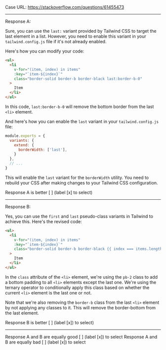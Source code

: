 Case URL: https://stackoverflow.com/questions/61455473

------
Response A:

Sure, you can use the `last:` variant provided by Tailwind CSS to target the last element in a list. However, you need to enable this variant in your `tailwind.config.js` file if it's not already enabled.

Here's how you can modify your code:

```html
<ul>
  <li
    v-for="(item, index) in items"
    :key="`item-${index}`"
    class="border-solid border-b border-black last:border-b-0"
  >
    Item
  </li>
</ul>
```

In this code, `last:border-b-0` will remove the bottom border from the last `<li>` element.

And here's how you can enable the `last` variant in your `tailwind.config.js` file:

```javascript
module.exports = {
  variants: {
    extend: {
      borderWidth: ['last'],
    }
  },
  // ...
}
```

This will enable the `last` variant for the `borderWidth` utility. You need to rebuild your CSS after making changes to your Tailwind CSS configuration.

Response A is better [ ] (label [x] to select)

-------
Response B:

Yes, you can use the `first` and `last` pseudo-class variants in Tailwind to achieve this. Here's the revised code:

```html
<ul>
  <li
    v-for="(item, index) in items"
    :key="`item-${index}`"
    class="border-solid border-b border-black {{ index === items.length - 1 ? '' : 'pb-2' }}"
  >
    Item
  </li>
</ul>
```

In the `class` attribute of the `<li>` element, we're using the `pb-2` class to add a bottom padding to all `<li>` elements except the last one. We're using the ternary operator to conditionally apply this class based on whether the current `<li>` element is the last one or not.

Note that we're also removing the `border-b` class from the last `<li>` element by not applying any classes to it. This will remove the border-bottom from the last element.

Response B is better [ ] (label [x]) to select)

-------

Response A and B are equally good [ ] (label [x]) to select
Response A and B are equally bad [ ] (label [x]) to select
